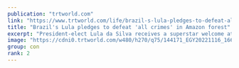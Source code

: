 ```yaml
---
publication: "trtworld.com"
link: "https://www.trtworld.com/life/brazil-s-lula-pledges-to-defeat-all-crimes-in-amazon-forest-62613"
title: "Brazil's Lula pledges to defeat 'all crimes' in Amazon forest"
excerpt: "President-elect Lula da Silva receives a superstar welcome at COP27 summit in Egypt as he promises to recommit the rainforest nation to tackling illegal deforestation and mining 'without respite.'"
image: "https://cdni0.trtworld.com/w480/h270/q75/144171_EGY20221116_1668633700414.jpg"
group: con
rank: 2
---
```


